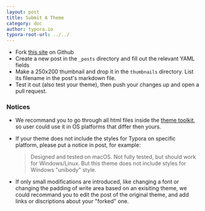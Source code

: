 ```yaml
---
layout: post
title: Submit A Theme
category: doc
author: typora.io
typora-root-url: ../../
---
```


- Fork [this site](https://github.com/typora/typora-theme-gallery) on Github
- Create a new post in the `_posts` directory and fill out the relevant YAML fields
- Make a 250x200 thumbnail and drop it in the `thumbnails` directory. List its filename in the post's markdown file.
- Test it out (also test your theme), then push your changes up and open a pull request.

### Notices

- We recommand you to go through all html files inside the [theme toolkit](https://github.com/typora/typora-theme-toolkit), so user could use it in OS platforms that differ then yours.

- If your theme does not include the styles for Typora on specific platform, please put a notice in post, for example:

  > Designed and tested on macOS. Not fully tested, but should work for Windows/Linux. But this theme does not include styles for Windows "unibody" style.
  
- If only small modifications are introduced, like changing a font or changing the padding of write area based on an exisiting theme, we could recommand you to edit the post of the original theme, and add links or discriptions about your "forked" one.
